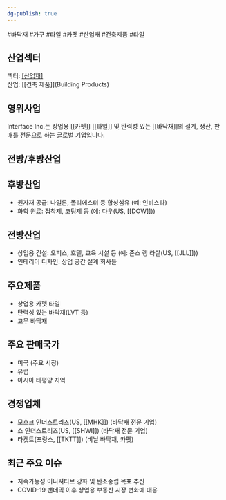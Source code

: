 ```yaml
---
dg-publish: true
---
```

#바닥재 #가구  #타일 #카펫 #산업재 #건축제품 #타일


## 산업섹터

섹터: [[산업재]](Industrials)  
산업: [[건축 제품]](Building Products)

## 영위사업

Interface Inc.는 상업용 [[카펫]] [[타일]] 및 탄력성 있는 [[바닥재]]의 설계, 생산, 판매를 전문으로 하는 글로벌 기업입니다.

## 전방/후방산업

## 후방산업

- 원자재 공급: 나일론, 폴리에스터 등 합성섬유 (예: 인비스타)
- 화학 원료: 접착제, 코팅제 등 (예: 다우(US, [[DOW]]))

## 전방산업

- 상업용 건설: 오피스, 호텔, 교육 시설 등 (예: 존스 랭 라살(US, [[JLL]]))
- 인테리어 디자인: 상업 공간 설계 회사들

## 주요제품

- 상업용 카펫 타일
- 탄력성 있는 바닥재(LVT 등)
- 고무 바닥재

## 주요 판매국가

- 미국 (주요 시장)
- 유럽
- 아시아 태평양 지역

## 경쟁업체

- 모호크 인더스트리즈(US, [[MHK]]) (바닥재 전문 기업)
- 쇼 인더스트리즈(US, [[SHWI]]) (바닥재 전문 기업)
- 타켓트(프랑스, [[TKTT]]) (비닐 바닥재, 카펫)

## 최근 주요 이슈

- 지속가능성 이니셔티브 강화 및 탄소중립 목표 추진
- COVID-19 팬데믹 이후 상업용 부동산 시장 변화에 대응